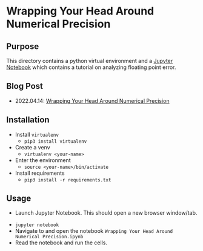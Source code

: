 # Wrapping Your Head Around Numerical Precision #

## Purpose

This directory contains a python virtual environment and
a [Jupyter Notebook](https://jupyter-notebook.readthedocs.io/en/stable/notebook.html) which
contains a tutorial on analyzing floating point error.

## Blog Post

- 2022.04.14: [Wrapping Your Head Around Numerical Precision](https://www.tangramvision.com/blog/wrapping-your-head-around-numerical-precision)

## Installation

* Install `virtualenv`
    - ```pip3 install virtualenv```
* Create a venv
    - ```virtualenv <your-name>```
* Enter the environment
    - ```source <your-name>/bin/activate```
* Install requirements
    - ```pip3 install -r requirements.txt```

## Usage

* Launch Jupyter Notebook. This should open a new browser window/tab.
- ```jupyter notebook```
- Navigate to and open the notebook `Wrapping Your Head Around Numerical Precision.ipynb`
- Read the notebook and run the cells.

